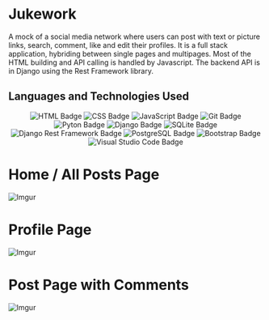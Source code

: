 # Jukework

A mock of a social media network where users can post with text or picture links, search, comment, like and edit their profiles. It is a full stack application, hybriding between single pages and multipages. Most of the HTML building and API calling is handled by Javascript. The backend API is in Django using the Rest Framework library.

## Languages and Technologies Used
<p align="center">
  <img src="https://img.shields.io/badge/HTML5-E34F26?style=for-the-badge&logo=html5&logoColor=white" alt="HTML Badge"> <img src="https://img.shields.io/badge/CSS-239120?&style=for-the-badge&logo=css3&logoColor=white" alt="CSS Badge"> <img src="https://img.shields.io/badge/JavaScript-F7DF1E?style=for-the-badge&logo=javascript&logoColor=black" alt="JavaScript Badge"> <img src="https://img.shields.io/badge/git-%23F05033.svg?style=for-the-badge&logo=git&logoColor=white" alt="Git Badge"> <img src="https://img.shields.io/badge/python-3670A0?style=for-the-badge&logo=python&logoColor=ffdd54" alt="Pyton Badge"> <img src="https://img.shields.io/badge/django-%23092E20.svg?style=for-the-badge&logo=django&logoColor=white" alt="Django Badge"> <img src="https://img.shields.io/badge/sqlite-%2307405e.svg?style=for-the-badge&logo=sqlite&logoColor=white" alt="SQLite Badge"> <img src="https://img.shields.io/badge/DJANGO-REST-ff1709?style=for-the-badge&logo=django&logoColor=white&color=ff1709&labelColor=gray" alt="Django Rest Framework Badge"> <img src="https://img.shields.io/badge/postgres-%23316192.svg?style=for-the-badge&logo=postgresql&logoColor=white" alt="PostgreSQL Badge"> <img src="https://img.shields.io/badge/Bootstrap-563D7C?style=for-the-badge&logo=bootstrap&logoColor=white" alt="Bootstrap Badge"> <img src="https://img.shields.io/badge/Visual_Studio_Code-0078D4?style=for-the-badge&logo=visual%20studio%20code&logoColor=white" alt="Visual Studio Code Badge">
</p>

# Home / All Posts Page

![Imgur](https://i.imgur.com/XmDrBQS.png)

# Profile Page

![Imgur](https://i.imgur.com/JKrIvCn.png)

# Post Page with Comments

![Imgur](https://i.imgur.com/iB5Mpwv.png)